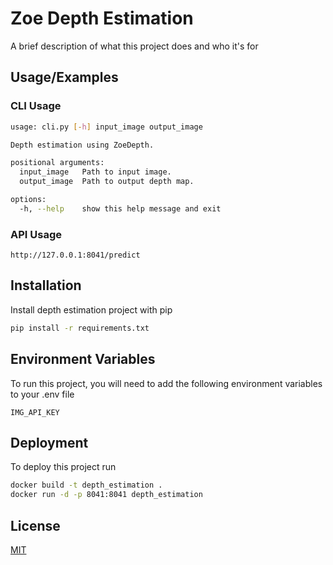 # Zoe Depth Estimation

A brief description of what this project does and who it's for

## Usage/Examples

### CLI Usage

```bash
usage: cli.py [-h] input_image output_image

Depth estimation using ZoeDepth.

positional arguments:
  input_image   Path to input image.
  output_image  Path to output depth map.

options:
  -h, --help    show this help message and exit
```

### API Usage

```
http://127.0.0.1:8041/predict
```

## Installation

Install depth estimation project with pip

```bash
pip install -r requirements.txt
```

## Environment Variables

To run this project, you will need to add the following environment variables to your .env file

`IMG_API_KEY`

## Deployment

To deploy this project run

```bash
docker build -t depth_estimation .
docker run -d -p 8041:8041 depth_estimation
```

## License

[MIT](https://choosealicense.com/licenses/mit/)
